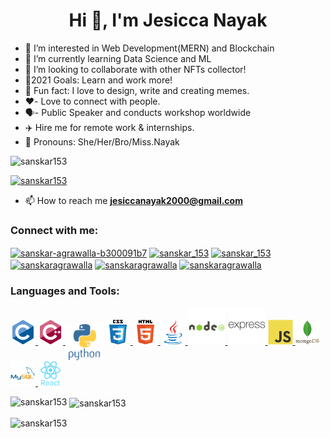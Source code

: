 <h1 align="center">Hi 👋, I'm Jesicca Nayak</h1>
 
 



- 👀 I’m interested in Web Development(MERN) and Blockchain
- 🌱 I’m currently learning Data Science and ML
- 💞️ I’m looking to collaborate with other NFTs collector!
- 🎯2021 Goals: Learn and work more!
- 🌟 Fun fact: I love to design, write and creating memes.
-  ♥️- Love to connect with people.
- 🗣️- Public Speaker and conducts workshop worldwide
- ✈️ Hire me for remote work & internships.
- 🦄 Pronouns: She/Her/Bro/Miss.Nayak


<p align="left"> <img src="https://komarev.com/ghpvc/?username=jesiccanayak123&label=Profile%20views&color=0e75b6&style=flat" alt="sanskar153" /> </p>

<p align="left"> <a href="https://github.com/ryo-ma/github-profile-trophy"><img src="https://github-profile-trophy.vercel.app/?username=jesiccanayak123" alt="sanskar153" /></a> </p>

- 📫 How to reach me **jesiccanayak2000@gmail.com** 

<h3 align="left">Connect with me:</h3>
<p align="left">
  <a href="https://www.linkedin.com/in/jesicca-nayak-44088b194" target="blank"><img align="center" src="https://cdn.jsdelivr.net/npm/simple-icons@3.1.0/icons/linkedin.svg"  alt="sanskar-agrawalla-b300091b7" height="50" width="60" /></a>
  <a href="https://instagram.com/the_pro_level_insane" target="blank"><img align="center" src="https://cdn.jsdelivr.net/npm/simple-icons@3.1.0/icons/instagram.svg" alt="sanskar_153" height="50" width="60" /></a>
  <a href="https://twitter.com/jesiccanayak/" target="blank"><img align="center" src="https://cdn.jsdelivr.net/npm/simple-icons@3.1.0/icons/twitter.svg" alt="sanskar_153" height="50" width="60" /></a>
  <a href="https://codepen.io/jesiccanayak123" target="blank"><img align="center" src="https://cdn.jsdelivr.net/npm/simple-icons@3.1.0/icons/codepen.svg" alt="sanskaragrawalla" height="50" width="60" /></a>
<a href="https://www.facebook.com/people/Jessica-Samiksha-Nayak/100009223696674/" target="blank"><img align="center" src="https://cdn.jsdelivr.net/npm/simple-icons@3.1.0/icons/facebook.svg" alt="sanskaragrawalla" height="50" width="60" /></a>
  <a href="https://medium.com/@jesiccanayak2000" target="blank"><img align="center" src="https://cdn.jsdelivr.net/npm/simple-icons@3.1.0/icons/medium.svg" alt="sanskaragrawalla" height="50" width="60" /></a>
 </a>

</p>

<h3 align="left">Languages and Tools:</h3>
<p align="left">  <a href="https://www.cprogramming.com/" target="_blank"> <img src="https://raw.githubusercontent.com/devicons/devicon/master/icons/c/c-original.svg" alt="c" width="40" height="40"/> </a> <a href="https://www.w3schools.com/cpp/" target="_blank"> <img src="https://raw.githubusercontent.com/devicons/devicon/master/icons/cplusplus/cplusplus-original.svg" alt="cplusplus" width="40" height="40"/> </a> <a href="https://www.python.org/" target="blank"><img align="center" src="https://raw.githubusercontent.com/devicons/devicon/master/icons/python/python-original-wordmark.svg" alt="sanskaragrawalla" height="60" width="60" /></a> <a href="https://www.w3schools.com/css/" target="_blank"> <img src="https://raw.githubusercontent.com/devicons/devicon/master/icons/css3/css3-original-wordmark.svg" alt="css3" width="40" height="40"/> </a> <a href="https://www.w3.org/html/" target="_blank"> <img src="https://raw.githubusercontent.com/devicons/devicon/master/icons/html5/html5-original-wordmark.svg" alt="html5" width="40" height="40"/> </a> <a href="https://www.java.com" target="_blank"> <img src="https://raw.githubusercontent.com/devicons/devicon/master/icons/java/java-original.svg" alt="java" width="40" height="40"/> </a> <a href="https://nodejs.org/en/" target="_blank"> <img src="https://raw.githubusercontent.com/devicons/devicon/master/icons/nodejs/nodejs-original-wordmark.svg" alt="react" width="60" height="60"/> </a>
  <a href="https://expressjs.com/" target="_blank"> <img src="https://raw.githubusercontent.com/devicons/devicon/master/icons/express/express-original-wordmark.svg" alt="bootstrap" width="60" height="60"/> </a> <a href="https://developer.mozilla.org/en-US/docs/Web/JavaScript" target="_blank"> <img src="https://raw.githubusercontent.com/devicons/devicon/master/icons/javascript/javascript-original.svg" alt="javascript" width="40" height="40"/> </a> <a href="https://www.mongodb.com/" target="_blank"> <img src="https://raw.githubusercontent.com/devicons/devicon/master/icons/mongodb/mongodb-original-wordmark.svg" alt="mongodb" width="40" height="40"/> </a> <a href="https://www.mysql.com/" target="_blank"> <img src="https://raw.githubusercontent.com/devicons/devicon/master/icons/mysql/mysql-original-wordmark.svg" alt="mysql" width="40" height="40"/> </a> <a href="https://reactjs.org/" target="_blank"> <img src="https://raw.githubusercontent.com/devicons/devicon/master/icons/react/react-original-wordmark.svg" alt="react" width="40" height="40"/>  </a>
</p>

<p><img align="left" src="https://github-readme-stats.vercel.app/api/top-langs?username=jesiccanayak123&show_icons=true&locale=en&layout=compact" alt="sanskar153" /></p>

<p>&nbsp;<img align="center" src="https://github-readme-stats.vercel.app/api?username=jesiccanayak123&show_icons=true&locale=en" alt="sanskar153" /></p>

<p><img align="center" src="https://github-readme-streak-stats.herokuapp.com/?user=jesiccanayak123&" alt="sanskar153" />  </p>




<!---
jesiccanayak123/jesiccanayak123 is a ✨ special ✨ repository because its `README.md` (this file) appears on your GitHub profile.
You can click the Preview link to take a look at your changes.
--->
